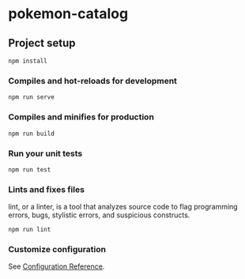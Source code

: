 # pokemon-catalog

## Project setup
```
npm install
```

### Compiles and hot-reloads for development
```
npm run serve
```

### Compiles and minifies for production
```
npm run build
```

### Run your unit tests
```
npm run test
```

### Lints and fixes files
lint, or a linter, is a tool that analyzes source code to flag programming errors, bugs, stylistic errors, and suspicious constructs.
```
npm run lint
```

### Customize configuration
See [Configuration Reference](https://cli.vuejs.org/config/).
